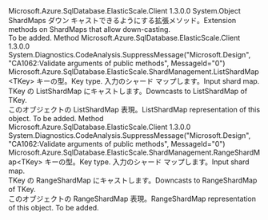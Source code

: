 <Type Name="ShardMapExtensions" FullName="Microsoft.Azure.SqlDatabase.ElasticScale.ShardManagement.ShardMapExtensions">
  <TypeSignature Language="C#" Value="public static class ShardMapExtensions" />
  <TypeSignature Language="ILAsm" Value=".class public auto ansi abstract sealed beforefieldinit ShardMapExtensions extends System.Object" />
  <TypeSignature Language="DocId" Value="T:Microsoft.Azure.SqlDatabase.ElasticScale.ShardManagement.ShardMapExtensions" />
  <TypeSignature Language="VB.NET" Value="Public Module ShardMapExtensions" />
  <TypeSignature Language="F#" Value="type ShardMapExtensions = class" />
  <AssemblyInfo>
    <AssemblyName>Microsoft.Azure.SqlDatabase.ElasticScale.Client</AssemblyName>
    <AssemblyVersion>1.3.0.0</AssemblyVersion>
  </AssemblyInfo>
  <Base>
    <BaseTypeName>System.Object</BaseTypeName>
  </Base>
  <Interfaces />
  <Docs>
    <summary>
            <span data-ttu-id="b6189-101">ShardMaps ダウン キャストできるようにする拡張メソッド。</span><span class="sxs-lookup"><span data-stu-id="b6189-101">Extension methods on ShardMaps that allow down-casting.</span></span>
            </summary>
    <remarks>To be added.</remarks>
  </Docs>
  <Members>
    <Member MemberName="AsListShardMap&lt;TKey&gt;">
      <MemberSignature Language="C#" Value="public static Microsoft.Azure.SqlDatabase.ElasticScale.ShardManagement.ListShardMap&lt;TKey&gt; AsListShardMap&lt;TKey&gt; (this Microsoft.Azure.SqlDatabase.ElasticScale.ShardManagement.ShardMap shardMap);" />
      <MemberSignature Language="ILAsm" Value=".method public static hidebysig class Microsoft.Azure.SqlDatabase.ElasticScale.ShardManagement.ListShardMap`1&lt;!!TKey&gt; AsListShardMap&lt;TKey&gt;(class Microsoft.Azure.SqlDatabase.ElasticScale.ShardManagement.ShardMap shardMap) cil managed" />
      <MemberSignature Language="DocId" Value="M:Microsoft.Azure.SqlDatabase.ElasticScale.ShardManagement.ShardMapExtensions.AsListShardMap``1(Microsoft.Azure.SqlDatabase.ElasticScale.ShardManagement.ShardMap)" />
      <MemberSignature Language="F#" Value="static member AsListShardMap : Microsoft.Azure.SqlDatabase.ElasticScale.ShardManagement.ShardMap -&gt; Microsoft.Azure.SqlDatabase.ElasticScale.ShardManagement.ListShardMap&lt;'Key&gt;" Usage="Microsoft.Azure.SqlDatabase.ElasticScale.ShardManagement.ShardMapExtensions.AsListShardMap shardMap" />
      <MemberType>Method</MemberType>
      <AssemblyInfo>
        <AssemblyName>Microsoft.Azure.SqlDatabase.ElasticScale.Client</AssemblyName>
        <AssemblyVersion>1.3.0.0</AssemblyVersion>
      </AssemblyInfo>
      <Attributes>
        <Attribute>
          <AttributeName>System.Diagnostics.CodeAnalysis.SuppressMessage("Microsoft.Design", "CA1062:Validate arguments of public methods", MessageId="0")</AttributeName>
        </Attribute>
      </Attributes>
      <ReturnValue>
        <ReturnType>Microsoft.Azure.SqlDatabase.ElasticScale.ShardManagement.ListShardMap&lt;TKey&gt;</ReturnType>
      </ReturnValue>
      <TypeParameters>
        <TypeParameter Name="TKey" />
      </TypeParameters>
      <Parameters>
        <Parameter Name="shardMap" Type="Microsoft.Azure.SqlDatabase.ElasticScale.ShardManagement.ShardMap" RefType="this" />
      </Parameters>
      <Docs>
        <typeparam name="TKey"><span data-ttu-id="b6189-102">キーの型。</span><span class="sxs-lookup"><span data-stu-id="b6189-102">Key type.</span></span></typeparam>
        <param name="shardMap"><span data-ttu-id="b6189-103">入力のシャード マップします。</span><span class="sxs-lookup"><span data-stu-id="b6189-103">Input shard map.</span></span></param>
        <summary>
            <span data-ttu-id="b6189-104">TKey の ListShardMap にキャストします。</span><span class="sxs-lookup"><span data-stu-id="b6189-104">Downcasts to ListShardMap of TKey.</span></span>
            </summary>
        <returns><span data-ttu-id="b6189-105">このオブジェクトの ListShardMap 表現。</span><span class="sxs-lookup"><span data-stu-id="b6189-105">ListShardMap representation of this object.</span></span></returns>
        <remarks>To be added.</remarks>
      </Docs>
    </Member>
    <Member MemberName="AsRangeShardMap&lt;TKey&gt;">
      <MemberSignature Language="C#" Value="public static Microsoft.Azure.SqlDatabase.ElasticScale.ShardManagement.RangeShardMap&lt;TKey&gt; AsRangeShardMap&lt;TKey&gt; (this Microsoft.Azure.SqlDatabase.ElasticScale.ShardManagement.ShardMap shardMap);" />
      <MemberSignature Language="ILAsm" Value=".method public static hidebysig class Microsoft.Azure.SqlDatabase.ElasticScale.ShardManagement.RangeShardMap`1&lt;!!TKey&gt; AsRangeShardMap&lt;TKey&gt;(class Microsoft.Azure.SqlDatabase.ElasticScale.ShardManagement.ShardMap shardMap) cil managed" />
      <MemberSignature Language="DocId" Value="M:Microsoft.Azure.SqlDatabase.ElasticScale.ShardManagement.ShardMapExtensions.AsRangeShardMap``1(Microsoft.Azure.SqlDatabase.ElasticScale.ShardManagement.ShardMap)" />
      <MemberSignature Language="F#" Value="static member AsRangeShardMap : Microsoft.Azure.SqlDatabase.ElasticScale.ShardManagement.ShardMap -&gt; Microsoft.Azure.SqlDatabase.ElasticScale.ShardManagement.RangeShardMap&lt;'Key&gt;" Usage="Microsoft.Azure.SqlDatabase.ElasticScale.ShardManagement.ShardMapExtensions.AsRangeShardMap shardMap" />
      <MemberType>Method</MemberType>
      <AssemblyInfo>
        <AssemblyName>Microsoft.Azure.SqlDatabase.ElasticScale.Client</AssemblyName>
        <AssemblyVersion>1.3.0.0</AssemblyVersion>
      </AssemblyInfo>
      <Attributes>
        <Attribute>
          <AttributeName>System.Diagnostics.CodeAnalysis.SuppressMessage("Microsoft.Design", "CA1062:Validate arguments of public methods", MessageId="0")</AttributeName>
        </Attribute>
      </Attributes>
      <ReturnValue>
        <ReturnType>Microsoft.Azure.SqlDatabase.ElasticScale.ShardManagement.RangeShardMap&lt;TKey&gt;</ReturnType>
      </ReturnValue>
      <TypeParameters>
        <TypeParameter Name="TKey" />
      </TypeParameters>
      <Parameters>
        <Parameter Name="shardMap" Type="Microsoft.Azure.SqlDatabase.ElasticScale.ShardManagement.ShardMap" RefType="this" />
      </Parameters>
      <Docs>
        <typeparam name="TKey"><span data-ttu-id="b6189-106">キーの型。</span><span class="sxs-lookup"><span data-stu-id="b6189-106">Key type.</span></span></typeparam>
        <param name="shardMap"><span data-ttu-id="b6189-107">入力のシャード マップします。</span><span class="sxs-lookup"><span data-stu-id="b6189-107">Input shard map.</span></span></param>
        <summary>
            <span data-ttu-id="b6189-108">TKey の RangeShardMap にキャストします。</span><span class="sxs-lookup"><span data-stu-id="b6189-108">Downcasts to RangeShardMap of TKey.</span></span>
            </summary>
        <returns><span data-ttu-id="b6189-109">このオブジェクトの RangeShardMap 表現。</span><span class="sxs-lookup"><span data-stu-id="b6189-109">RangeShardMap representation of this object.</span></span></returns>
        <remarks>To be added.</remarks>
      </Docs>
    </Member>
  </Members>
</Type>